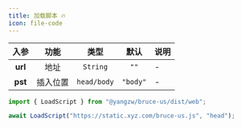 ```yaml
---
title: 加载脚本 🔥
icon: file-code
---
```


入参|功能|类型|默认|说明
:-:|:-:|:-:|:-:|-
**url**|地址|`String`|`""`|-
**pst**|插入位置|`head/body`|`"body"`|-

```js
import { LoadScript } from "@yangzw/bruce-us/dist/web";

await LoadScript("https://static.xyz.com/bruce-us.js", "head");
```